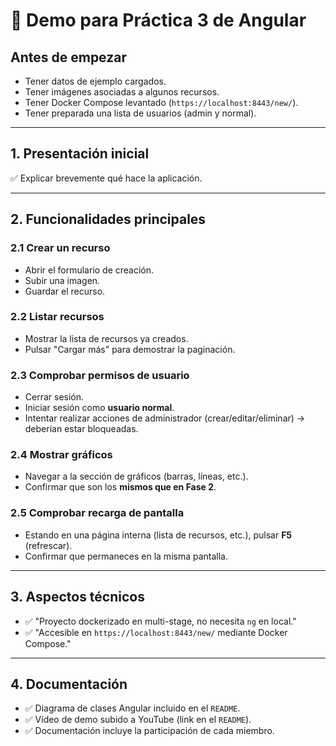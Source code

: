 # 🧪 Demo para Práctica 3 de Angular

## Antes de empezar
- Tener datos de ejemplo cargados.
- Tener imágenes asociadas a algunos recursos.
- Tener Docker Compose levantado (`https://localhost:8443/new/`).
- Tener preparada una lista de usuarios (admin y normal).

---

## 1. Presentación inicial
✅ Explicar brevemente qué hace la aplicación.

---

## 2. Funcionalidades principales

### 2.1 Crear un recurso
- Abrir el formulario de creación.
- Subir una imagen.
- Guardar el recurso.

### 2.2 Listar recursos
- Mostrar la lista de recursos ya creados.
- Pulsar "Cargar más" para demostrar la paginación.

### 2.3 Comprobar permisos de usuario
- Cerrar sesión.
- Iniciar sesión como **usuario normal**.
- Intentar realizar acciones de administrador (crear/editar/eliminar) → deberían estar bloqueadas.

### 2.4 Mostrar gráficos
- Navegar a la sección de gráficos (barras, líneas, etc.).
- Confirmar que son los **mismos que en Fase 2**.

### 2.5 Comprobar recarga de pantalla
- Estando en una página interna (lista de recursos, etc.), pulsar **F5** (refrescar).
- Confirmar que permaneces en la misma pantalla.

---

## 3. Aspectos técnicos

- ✅ "Proyecto dockerizado en multi-stage, no necesita `ng` en local."
- ✅ "Accesible en `https://localhost:8443/new/` mediante Docker Compose."

---

## 4. Documentación

- ✅ Diagrama de clases Angular incluido en el `README`.
- ✅ Vídeo de demo subido a YouTube (link en el `README`).
- ✅ Documentación incluye la participación de cada miembro.
